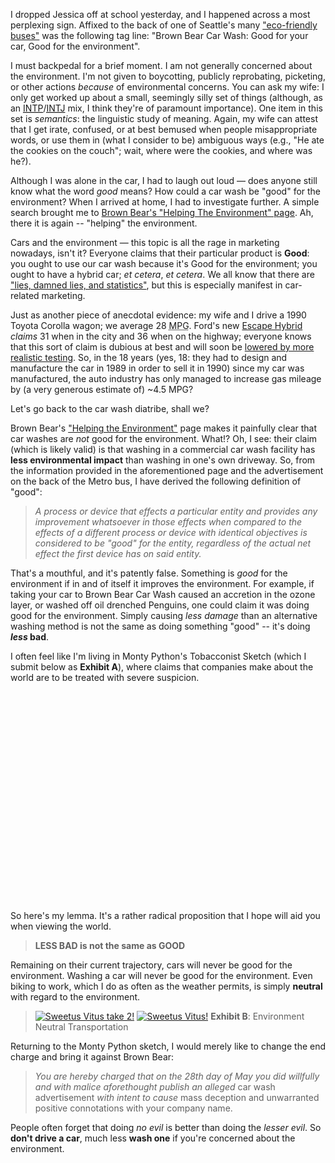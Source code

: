 I dropped Jessica off at school yesterday, and I happened across a most perplexing sign.  Affixed to the back of one of Seattle's many <a href="http://transit.metrokc.gov/am/vehicles/hy-dieselprog.html">"eco-friendly buses"</a> was the following tag line: "Brown Bear Car Wash: Good for your car, Good for the environment".

I must backpedal for a brief moment.  I am not generally concerned about the environment.  I'm not given to boycotting, publicly reprobating, picketing, or other actions <em>because</em> of environmental concerns.  You can ask my wife: I only get worked up about a small, seemingly silly set of things (although, as an <a href="http://www.typelogic.com/intp.html"><acronym title="Introverted, iNtuitive, Thinking, Perceiving">INTP</acronym></a>/<a href="http://www.typelogic.com/intj.html"><acronym title="Introverted, iNtuitive, Thinking, Judging">INTJ</acronym></a> mix, I think they're of paramount importance).  One item in this set is <em>semantics</em>: the linguistic study of meaning.  Again, my wife can attest that I get irate, confused, or at best bemused when people misappropriate words, or use them in (what I consider to be) ambiguous ways (e.g., "He ate the cookies on the couch"; wait, where were the cookies, and where was he?).

Although I was alone in the car, I had to laugh out loud &mdash; does anyone still know what the word <em>good</em> means?  How could a car wash be "good" for the environment?  When I arrived at home, I had to investigate further.  A simple search brought me to <a href="http://www.brownbearcarwash.com/environment.php">Brown Bear's "Helping The Environment" page</a>.  Ah, there it is again -- "helping" the environment.

Cars and the environment &mdash; this topic is all the rage in marketing nowadays, isn't it?  Everyone claims that their particular product is <b>Good</b>: you ought to use our car wash because it's Good for the environment; you ought to have a hybrid car; <em>et cetera</em>, <em>et cetera</em>.  We all know that there are <a href="http://en.wikipedia.org/wiki/Lies,_damned_lies,_and_statistics">"lies, damned lies, and statistics"</a>, but this is especially manifest in car-related marketing.

Just as another piece of anecdotal evidence: my wife and I drive a 1990 Toyota Corolla wagon; we average 28 <acronym title="Miles Per Gallon">MPG</acronym>.  Ford's new <a href="http://www.fordvehicles.com/escapehybrid/home/">Escape Hybrid</a> <em>claims</em> 31 when in the city and 36 when on the highway; everyone knows that this sort of claim is dubious at best and will soon be <a href="http://www.fueleconomy.gov/feg/ratings2008.shtml">lowered by more realistic testing</a>.  So, in the 18 years (yes, 18: they had to design and manufacture the car in 1989 in order to sell it in 1990) since my car was manufactured, the auto industry has only managed to increase gas mileage by (a very generous estimate of) ~4.5 MPG?

Let's go back to the car wash diatribe, shall we?

Brown Bear's <a href="http://www.brownbearcarwash.com/environment.php">"Helping the Environment"</a> page makes it painfully clear that car washes are <em>not</em> good for the environment.  What!?  Oh, I see: their claim (which is likely valid) is that washing in a commercial car wash facility has <b>less environmental impact</b> than washing in one's own driveway.  So, from the information provided in the aforementioned page and the advertisement on the back of the Metro bus, I have derived the following definition of "good":

<blockquote><em>A process or device that effects a particular entity and provides any improvement whatsoever in those effects when compared to the effects of a different process or device with identical objectives is considered to be "good" for the entity, regardless of the actual net effect the first device has on said entity.</em></blockquote>

That's a mouthful, and it's patently false.  Something is <em>good</em> for the environment if in and of itself it improves the environment.  For example, if taking your car to Brown Bear Car Wash caused an accretion in the ozone layer, or washed off oil drenched Penguins, one could claim it was doing good for the environment.  Simply causing <em>less damage</em> than an alternative washing method is not the same as doing something "good" -- it's doing <b><em>less</em> bad</b>.

I often feel like I'm living in Monty Python's Tobacconist Sketch (which I submit below as <b>Exhibit A</b>), where claims that companies make about the world are to be treated with severe suspicion.<object width="425" height="350"><param name="movie" value="http://www.youtube.com/v/R6x6ePMN5k8"></param><param name="wmode" value="transparent"></param><embed src="//www.youtube.com/v/R6x6ePMN5k8" type="application/x-shockwave-flash" wmode="transparent" width="425" height="350"></embed></object>

So here's my lemma.  It's a rather radical proposition that I hope will aid you when viewing the world.
<blockquote><b>LESS BAD is not the same as GOOD</b></blockquote>

Remaining on their current trajectory, cars will never be good for the environment.  Washing a car will never be good for the environment.  Even biking to work, which I do as often as the weather permits, is simply <b>neutral</b> with regard to the environment.

<blockquote><a href="http://threebrothers.org/brendan/blog/wp-content/uploads/2007/01/p1100194.JPG"><img id="image14" src="//threebrothers.org/brendan/blog/wp-content/uploads/2007/01/p1100194.thumbnail.JPG" alt="Sweetus Vitus take 2!" /></a> <a href="http://threebrothers.org/brendan/blog/wp-content/uploads/2007/01/p1100192.JPG"><img id="image13" src="//threebrothers.org/brendan/blog/wp-content/uploads/2007/01/p1100192.thumbnail.JPG" alt="Sweetus Vitus!" /></a>
<b>Exhibit B</b>: Environment Neutral Transportation</blockquote>

  Returning to the Monty Python sketch, I would merely like to change the end charge and bring it against Brown Bear:<blockquote><em>You are hereby charged that on the 28th day of May you did willfully and with malice aforethought publish an alleged</em> car wash advertisement <em>with intent to cause</em> mass deception and unwarranted positive connotations with your company name.</blockquote>

People often forget that doing <em>no evil</em> is better than doing the <em>lesser evil</em>.  So <b>don't drive a car</b>, much less <b>wash one</b> if you're concerned about the environment.